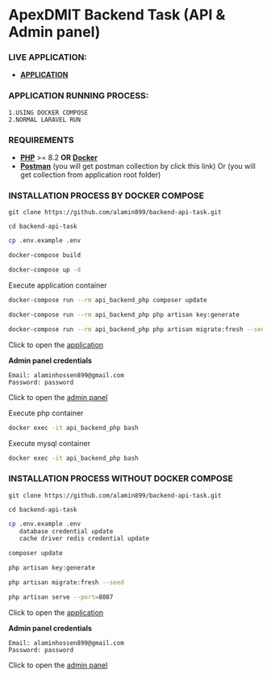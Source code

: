 # ApexDMIT Backend Task (API & Admin panel)

### LIVE APPLICATION:
- **[APPLICATION]([https://www.php.net/](https://apexdmit.iamalamin.com/))**

### APPLICATION RUNNING PROCESS:
    1.USING DOCKER COMPOSE
    2.NORMAL LARAVEL RUN
### REQUIREMENTS
- **[PHP](https://www.php.net/)** >= 8.2 **OR** **[Docker](https://www.docker.com/)**
- **[Postman](https://api.postman.com/collections/19934679-0f2f80d6-7bde-456f-9ae2-4d3503fd5aa4?access_key=PMAT-01J8VH7ZA7RW9YW2KB91VW7K45)** (you will get postman collection by click this link) Or (you will get collection from application root folder)

### INSTALLATION PROCESS BY DOCKER COMPOSE
```shell
git clone https://github.com/alamin899/backend-api-task.git
```
```shell
cd backend-api-task
```
```bash
cp .env.example .env
```

```bash
docker-compose build
```
```bash
docker-compose up -d
```

Execute application container
```bash
docker-compose run --rm api_backend_php composer update
```

```bash
docker-compose run --rm api_backend_php php artisan key:generate
```

```bash
docker-compose run --rm api_backend_php php artisan migrate:fresh --seed
```

Click to open the [application](http://localhost:8087/)

**Admin panel credentials**
```
Email: alaminhossen899@gmail.com
Password: password
```
Click to open the [admin panel](http://localhost:8087/)

Execute php container
```bash
docker exec -it api_backend_php bash
```
Execute mysql container
```bash
docker exec -it api_backend_php bash
```

### INSTALLATION PROCESS WITHOUT DOCKER COMPOSE
```shell
git clone https://github.com/alamin899/backend-api-task.git
```
```shell
cd backend-api-task
```
```bash
cp .env.example .env
   database credential update
   cache driver redis credential update
```

```bash
composer update
```

```bash
php artisan key:generate
```

```bash
php artisan migrate:fresh --seed
```

```bash
php artisan serve --port=8087
```

Click to open the [application](http://localhost:8087/)

**Admin panel credentials**
```
Email: alaminhossen899@gmail.com
Password: password
```
Click to open the [admin panel](http://localhost:8087/)
